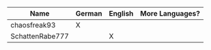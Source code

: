 | Name            | German | English | More Languages? |
| --------------- | ------ | ------- | --------------- |
| chaosfreak93    |   X    |         |                 |
| SchattenRabe777 |        |    X    |                 |